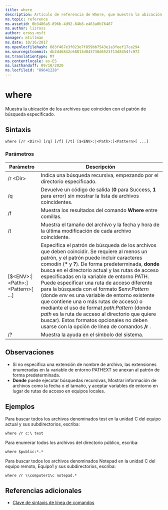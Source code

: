 ```yaml
---
title: where
description: Artículo de referencia de Where, que muestra la ubicación de los archivos que coinciden con el patrón de búsqueda especificado.
ms.topic: reference
ms.assetid: 0b3486a5-896b-4d92-84b8-e463a0b76487
ms.author: lizross
author: eross-msft
manager: mtillman
ms.date: 10/16/2017
ms.openlocfilehash: 683f467e3f023e7f859bb7543e1a3feef17ce294
ms.sourcegitcommit: db2d46842c68813d043738d6523f13d8454fc972
ms.translationtype: MT
ms.contentlocale: es-ES
ms.lasthandoff: 09/10/2020
ms.locfileid: "89641228"
---
```

# <a name="where"></a>where



Muestra la ubicación de los archivos que coinciden con el patrón de búsqueda especificado.



## <a name="syntax"></a>Sintaxis

```
where [/r <Dir>] [/q] [/f] [/t] [$<ENV>:|<Path>:]<Pattern>[ ...]
```

### <a name="parameters"></a>Parámetros

|Parámetro|Descripción|
|---------|-----------|
|/r \<Dir>|Indica una búsqueda recursiva, empezando por el directorio especificado.|
|/q|Devuelve un código de salida (**0** para Success, **1** para error) sin mostrar la lista de archivos coincidentes.|
|/f|Muestra los resultados del comando **Where** entre comillas.|
|/t|Muestra el tamaño del archivo y la fecha y hora de la última modificación de cada archivo coincidente.|
|[$\<ENV>:\|\<Path>:]\<Pattern>[ ...]|Especifica el patrón de búsqueda de los archivos que deben coincidir. Se requiere al menos un patrón, y el patrón puede incluir caracteres comodín (**&#42;** y **?**). De forma predeterminada, **donde** busca en el directorio actual y las rutas de acceso especificadas en la variable de entorno PATH. Puede especificar una ruta de acceso diferente para la búsqueda con el formato $*env*:*Pattern* (donde *env* es una variable de entorno existente que contiene una o más rutas de acceso) o mediante el uso de format *path*:*Pattern* (donde *path* es la ruta de acceso al directorio que quiere buscar). Estos formatos opcionales no deben usarse con la opción de línea de comandos **/r** .|
|/?|Muestra la ayuda en el símbolo del sistema.|

## <a name="remarks"></a>Observaciones

-   Si no especifica una extensión de nombre de archivo, las extensiones enumeradas en la variable de entorno PATHEXT se anexan al patrón de forma predeterminada.
-   **Donde** puede ejecutar búsquedas recursivas, Mostrar información de archivos como la fecha o el tamaño, y aceptar variables de entorno en lugar de rutas de acceso en equipos locales.

## <a name="examples"></a>Ejemplos

Para buscar todos los archivos denominados test en la unidad C del equipo actual y sus subdirectorios, escriba:
```
where /r c:\ test
```
Para enumerar todos los archivos del directorio público, escriba:
```
where $public:*.*
```
Para buscar todos los archivos denominados Notepad en la unidad C del equipo remoto, Equipo1 y sus subdirectorios, escriba:
```
where /r \\computer1\c notepad.*
```

## <a name="additional-references"></a>Referencias adicionales

- [Clave de sintaxis de línea de comandos](command-line-syntax-key.md)